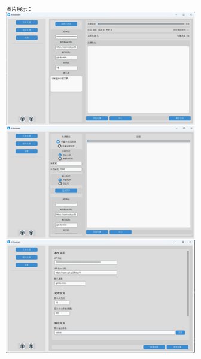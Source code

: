 图片展示：
![图片处理](https://raw.githubusercontent.com/bone-de/AI-Assistant/main/AI%20Assistant/AI%20Assistant/assets/icons/%E5%9B%BE%E7%89%87%E5%A4%84%E7%90%86.jpg)
![文本处理](https://raw.githubusercontent.com/bone-de/AI-Assistant/main/AI%20Assistant/AI%20Assistant/assets/icons/%E6%96%87%E6%9C%AC%E5%A4%84%E7%90%86.jpg)
![设置](https://raw.githubusercontent.com/bone-de/AI-Assistant/main/AI%20Assistant/AI%20Assistant/assets/icons/%E8%AE%BE%E7%BD%AE.jpg)

